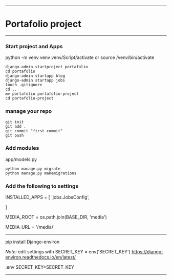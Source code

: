 ***
# __Portafolio project__

***
### __Start project and Apps__

python -m venv venv
venv/Script/activate
or 
source /venv/bin/activate

```
django-admin startproject portafolio
cd portafolio
django-admin startapp blog
django-admin startapp jobs
touch .gitignore
cd ..
mv portafolio portafolio-project
cd portafolio-project
```
### __manage your repo__
```
git init
git add .
git commit "first commit"
git push
```
### __Add modules__
app/models.py

 ```
python manage.py migrate
python manage.py makemigrations
```
### __Add the following to settings__

INSTALLED_APPS = [
  'jobs.JobsConfig',
     
]

MEDIA_ROOT = os.path.join(BASE_DIR, 'media')

MEDIA_URL  = '/media/'

***
pip install Django-environ

_Note:_
edit settings with SECRET_KEY = env('SECRET_KEY')
https://django-environ.readthedocs.io/en/latest/

.env
SECRET_KEY=SECRET_KEY
***
